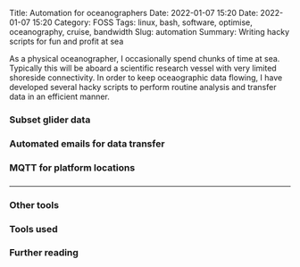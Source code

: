 Title: Automation for oceanographers
Date: 2022-01-07 15:20
Date: 2022-01-07 15:20
Category: FOSS
Tags:  linux, bash, software, optimise, oceanography, cruise, bandwidth
Slug: automation
Summary: Writing hacky scripts for fun and profit at sea


As a physical oceanographer, I occasionally spend chunks of time at sea. Typically this will be aboard a scientific research vessel with very limited shoreside connectivity. In order to keep oceaographic data flowing, I have developed several hacky scripts to perform routine analysis and transfer data in an efficient manner.

### Subset glider data

### Automated emails for data transfer

### MQTT for platform locations

###

--------------------------------

### Other tools

### Tools used

### Further reading


